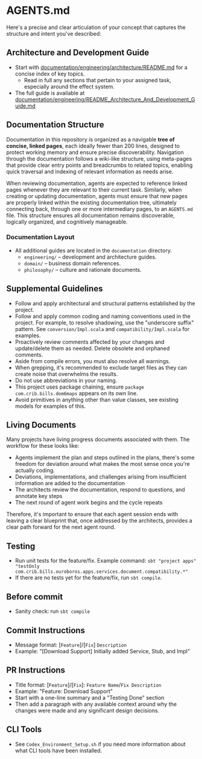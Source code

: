 # AGENTS.md

Here's a precise and clear articulation of your concept that captures the structure and intent you've described:


## Architecture and Development Guide

- Start with [documentation/engineering/architecture/README.md](documentation/engineering/architecture/README.md) for a concise index of key topics.
  - Read in full any sections that pertain to your assigned task, especially around the effect system.
- The full guide is available at [documentation/engineering/README_Architecture_And_Development_Guide.md](documentation/engineering/README_Architecture_And_Development_Guide.md)

## Documentation Structure

Documentation in this repository is organized as a navigable **tree of concise, linked pages**, each ideally fewer than 200 lines, designed to protect working memory and ensure precise discoverability. Navigation through the documentation follows a wiki-like structure, using meta-pages that provide clear entry points and breadcrumbs to related topics, enabling quick traversal and indexing of relevant information as needs arise.

When reviewing documentation, agents are expected to reference linked pages whenever they are relevant to their current task. Similarly, when creating or updating documentation, agents must ensure that new pages are properly linked within the existing documentation tree, ultimately connecting back, through one or more intermediary pages, to an `AGENTS.md` file. This structure ensures all documentation remains discoverable, logically organized, and cognitively manageable.

### Documentation Layout
- All additional guides are located in the `documentation` directory.
  - `engineering/` – development and architecture guides.
  - `domain/` – business domain references.
  - `philosophy/` – culture and rationale documents.

## Supplemental Guidelines
- Follow and apply architectural and structural patterns established by the project.
- Follow and apply common coding and naming conventions used in the project. For example, to resolve shadowing, use the "underscore suffix" pattern. See `conversion/Impl.scala` and `compatibility/Impl.scala` for examples.
- Proactively review comments affected by your changes and update/delete them as needed. Delete obsolete and orphaned comments.
- Aside from compile errors, you must also resolve all warnings.
- When grepping, it's recommended to exclude target files as they can create noise that overwhelms the results.
- Do not use abbreviations in your naming.
- This project uses package chaining, ensure `package com.crib.bills.dom6maps` appears on its own line.
- Avoid primitives in anything other than value classes, see existing models for examples of this.

## Living Documents
Many projects have living progress documents associated with them. The workflow for these looks like:
- Agents implement the plan and steps outlined in the plans, there's some freedom for deviation around what makes the most sense once you're actually coding.
- Deviations, implementations, and challenges arising from insufficient information are added to the documentation
- The architects review the documentation, respond to questions, and annotate key steps
- The next round of agent work begins and the cycle repeats

Therefore, it's important to ensure that each agent session ends with leaving a clear blueprint that, once addressed by the architects, provides a clear path forward for the next agent round.

## Testing
- Run unit tests for the feature/fix. Example command: `sbt "project apps" "testOnly com.crib.bills.ouroboros.apps.services.document.compatibility.*"`
- If there are no tests yet for the feature/fix, run `sbt compile`.

## Before commit
- Sanity check: run `sbt compile`

## Commit Instructions
- Message format: [`Feature`]/[`Fix`] `Description`
- Example: "[Download Support] Initially added Service, Stub, and Impl"

## PR Instructions
- Title format: [`Feature`]/[`Fix`]: `Feature Name`/`Fix Description`
- Example: "Feature: Download Support"
- Start with a one-line summary and a "Testing Done" section
- Then add a paragraph with any available context around why the changes were made and any significant design decisions.

## CLI Tools
- See `Codex_Environment_Setup.sh` if you need more information about what CLI tools have been installed.